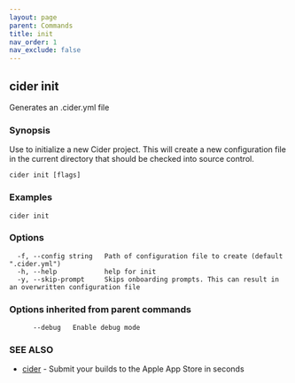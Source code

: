 ```yaml
---
layout: page
parent: Commands
title: init
nav_order: 1
nav_exclude: false
---
```


## cider init

Generates an .cider.yml file

### Synopsis

Use to initialize a new Cider project. This will create a new configuration file
		in the current directory that should be checked into source control.

```
cider init [flags]
```

### Examples

```
cider init
```

### Options

```
  -f, --config string   Path of configuration file to create (default ".cider.yml")
  -h, --help            help for init
  -y, --skip-prompt     Skips onboarding prompts. This can result in an overwritten configuration file
```

### Options inherited from parent commands

```
      --debug   Enable debug mode
```

### SEE ALSO

* [cider](/commands/cider/)	 - Submit your builds to the Apple App Store in seconds

